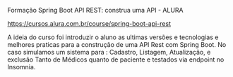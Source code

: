 Formação Spring Boot API REST: construa uma API - ALURA


https://cursos.alura.com.br/course/spring-boot-api-rest

A ideia do curso foi introduzir o aluno as ultimas versões e tecnologias e melhores praticas para a construção de uma API Rest com Spring Boot. 
No caso simulamos um sistema para :
Cadastro, 
Listagem, 
Atualização, 
e exclusão 
Tanto de Médicos quanto de paciente e testados via endpoint no Insomnia. 
